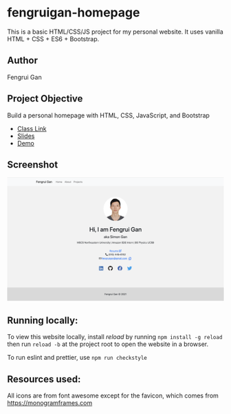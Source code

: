 # fengruigan-homepage

This is a basic HTML/CSS/JS project for my personal website. It uses vanilla HTML + CSS + ES6 + Bootstrap.

## Author

Fengrui Gan

## Project Objective

Build a personal homepage with HTML, CSS, JavaScript, and Bootstrap

- [Class Link](https://johnguerra.co/classes/webDevelopment_fall_2021/)
- [Slides](https://docs.google.com/presentation/d/1DUxhcyo_CarS9NEgr0njODvs7eIyj0OoMbYh4yenIsE/edit?usp=sharing)
- [Demo](https://youtu.be/N-JC1o1qzpw)

## Screenshot

![Landing page screenshot](public/images/screenshot.png "screenshot")

## Running locally:

To view this website locally, install _reload_ by running
`npm install -g reload` then run `reload -b` at the project root to open the website in a browser.

To run eslint and prettier, use `npm run checkstyle`

## Resources used:

All icons are from font awesome except for the favicon, which comes from https://monogramframes.com
